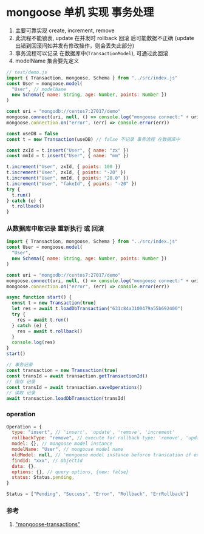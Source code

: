 # mongoose 单机 实现 事务处理

1. 主要可靠实现 create, increment, remove
2. 此流程不能锁表, update 在并发时 rollback 回滚 后可能数据不正确 (update 出错到回滚间如并发有修改操作，则会丢失此部分)
3. 事务流程可以记录 在数据库中(`TransactionModel`), 可通过此回滚
4. modelName 集合要先定义

```js
// test/demo.js
import { Transaction, mongoose, Schema } from "../src/index.js"
const User = mongoose.model(
  "User", // modelName
  new Schema({ name: String, age: Number, points: Number })
)

const uri = "mongodb://centos7:27017/demo"
mongoose.connect(uri, null, () => console.log("mongoose connect:" + uri))
mongoose.connection.on("error", (err) => console.error(err))

const useDB = false
const t = new Transaction(useDB) // false 不记录 事务流程 在数据库中

const zxId = t.insert("User", { name: "zx" })
const mmId = t.insert("User", { name: "mm" })

t.increment("User", zxId, { points: 100 })
t.increment("User", zxId, { points: "-20" })
t.increment("User", mmId, { points: "20.0" })
t.increment("User", "fakeId", { points: "-20" })
try {
  t.run()
} catch (e) {
  t.rollback()
}
```

### 从数据库中取记录 重新执行 或 回滚

```js
import { Transaction, mongoose, Schema } from "../src/index.js"
const User = mongoose.model(
  "User",
  new Schema({ name: String, age: Number, points: Number })
)

const uri = "mongodb://centos7:27017/demo"
mongoose.connect(uri, null, () => console.log("mongoose connect:" + uri))
mongoose.connection.on("error", (err) => console.error(err))

async function start() {
  const t = new Transaction(true)
  let res = await t.loadDbTransaction("631c84a3100479a55b692400")
  try {
    res = await t.run()
  } catch (e) {
    res = await t.rollback()
  }
  console.log(res)
}
start()

// 事务记录
const transaction = new Transaction(true)
const transId = await transaction.getTransactionId()
// 保存 记录
const transId = await transaction.saveOperations()
// 读取 记录
await transaction.loadDbTransaction(transId)
```

### operation

```js
Operation = {
  type: "insert", // 'insert', 'update', 'remove', 'increment'
  rollbackType: "remove", // execute for rollback type: 'remove', 'update', 'insert' ('increment' -> 'update')
  model: {}, // mongoose model instance
  modelName: "User", // mongoose model name
  oldModel: null, // 'mongoose model instance beforce transcation if exists',
  findId: "xxx", // ObjectId
  data: {},
  options: {}, // query options, {new: false}
  status: Status.pending,
}

Status = ["Pending", "Success", "Error", "Rollback", "ErrRollback"]
```

### 参考

1. ["mongoose-transactions"](https://github.com/daton89-topperblues/mongoose-transactions)
